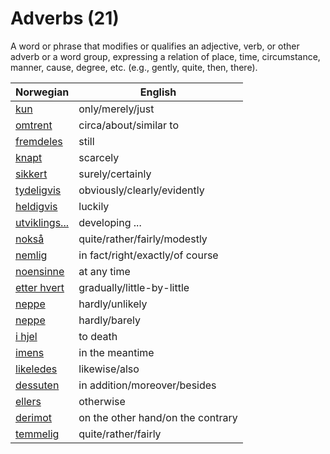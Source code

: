 # Adverbs (21)

A word or phrase that modifies or qualifies an adjective, verb, or other adverb or a word group, expressing a relation of place, time, circumstance, manner, cause, degree, etc. (e.g., gently, quite, then, there).

| Norwegian | English |
| --- | --- |
| [kun](https://www.ordnett.no/search?language=no&phrase=kun) | only/merely/just |
| [omtrent](https://www.ordnett.no/search?language=no&phrase=omtrent) | circa/about/similar to |
| [fremdeles](https://www.ordnett.no/search?language=no&phrase=fremdeles) | still |
| [knapt](https://www.ordnett.no/search?language=no&phrase=knapt) | scarcely |
| [sikkert](https://www.ordnett.no/search?language=no&phrase=sikkert) | surely/certainly |
| [tydeligvis](https://www.ordnett.no/search?language=no&phrase=tydeligvis) | obviously/clearly/evidently |
| [heldigvis](https://www.ordnett.no/search?language=no&phrase=heldigvis) | luckily |
| [utviklings...](https://www.ordnett.no/search?language=no&phrase=utviklings...) | developing ... |
| [nokså](https://www.ordnett.no/search?language=no&phrase=nokså) | quite/rather/fairly/modestly |
| [nemlig](https://www.ordnett.no/search?language=no&phrase=nemlig) | in fact/right/exactly/of course |
| [noensinne](https://www.ordnett.no/search?language=no&phrase=noensinne) | at any time |
| [etter hvert](https://www.ordnett.no/search?language=no&phrase=etter%20hvert) | gradually/little-by-little |
| [neppe](https://www.ordnett.no/search?language=no&phrase=neppe) | hardly/unlikely |
| [neppe](https://www.ordnett.no/search?language=no&phrase=neppe) | hardly/barely |
| [i hjel](https://www.ordnett.no/search?language=no&phrase=i%20hjel) | to death |
| [imens](https://www.ordnett.no/search?language=no&phrase=imens) | in the meantime |
| [likeledes](https://www.ordnett.no/search?language=no&phrase=likeledes) | likewise/also |
| [dessuten](https://www.ordnett.no/search?language=no&phrase=dessuten) | in addition/moreover/besides |
| [ellers](https://www.ordnett.no/search?language=no&phrase=ellers) | otherwise |
| [derimot](https://www.ordnett.no/search?language=no&phrase=derimot) | on the other hand/on the contrary |
| [temmelig](https://www.ordnett.no/search?language=no&phrase=temmelig) | quite/rather/fairly |

